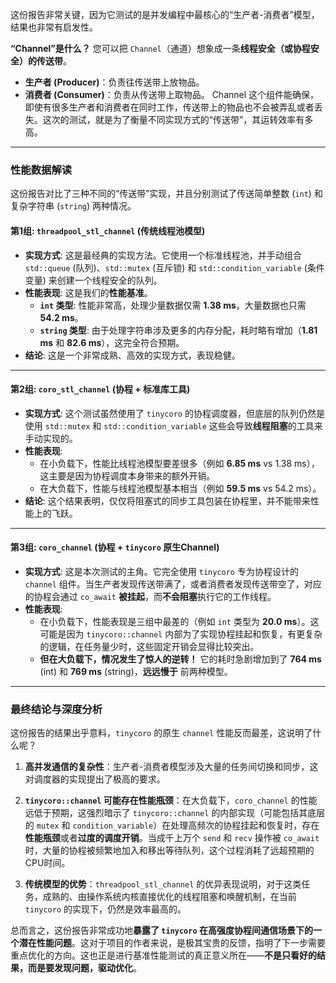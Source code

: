 这份报告非常关键，因为它测试的是并发编程中最核心的“生产者-消费者”模型，结果也非常有启发性。

**“Channel”是什么？**
您可以把 `Channel`（通道）想象成一条**线程安全（或协程安全）的传送带**。
* **生产者 (Producer)**：负责往传送带上放物品。
* **消费者 (Consumer)**：负责从传送带上取物品。
Channel 这个组件能确保，即使有很多生产者和消费者在同时工作，传送带上的物品也不会被弄乱或者丢失。这次的测试，就是为了衡量不同实现方式的“传送带”，其运转效率有多高。

---

### 性能数据解读

这份报告对比了三种不同的“传送带”实现，并且分别测试了传送简单整数 (`int`) 和复杂字符串 (`string`) 两种情况。

#### **第1组: `threadpool_stl_channel` (传统线程池模型)**

* **实现方式**: 这是最经典的实现方法。它使用一个标准线程池，并手动组合 `std::queue` (队列)、`std::mutex` (互斥锁) 和 `std::condition_variable` (条件变量) 来创建一个线程安全的队列。
* **性能表现**: 这是我们的**性能基准**。
    * **`int` 类型**: 性能非常高，处理少量数据仅需 **1.38 ms**，大量数据也只需 **54.2 ms**。
    * **`string` 类型**: 由于处理字符串涉及更多的内存分配，耗时略有增加（**1.81 ms** 和 **82.6 ms**），这完全符合预期。
* **结论**: 这是一个非常成熟、高效的实现方式，表现稳健。

---

#### **第2组: `coro_stl_channel` (协程 + 标准库工具)**

* **实现方式**: 这个测试虽然使用了 `tinycoro` 的协程调度器，但底层的队列仍然是使用 `std::mutex` 和 `std::condition_variable` 这些会导致**线程阻塞**的工具来手动实现的。
* **性能表现**:
    * 在小负载下，性能比线程池模型要差很多（例如 **6.85 ms** vs 1.38 ms），这主要是因为协程调度本身带来的额外开销。
    * 在大负载下，性能与线程池模型基本相当（例如 **59.5 ms** vs 54.2 ms）。
* **结论**: 这个结果表明，仅仅将阻塞式的同步工具包装在协程里，并不能带来性能上的飞跃。

---

#### **第3组: `coro_channel` (协程 + `tinycoro` 原生Channel)**

* **实现方式**: 这是本次测试的主角。它完全使用 `tinycoro` 专为协程设计的 `channel` 组件。当生产者发现传送带满了，或者消费者发现传送带空了，对应的协程会通过 `co_await` **被挂起**，而**不会阻塞**执行它的工作线程。
* **性能表现**:
    * 在小负载下，性能表现是三组中最差的（例如 `int` 类型为 **20.0 ms**）。这可能是因为 `tinycoro::channel` 内部为了实现协程挂起和恢复，有更复杂的逻辑，在任务量少时，这些固定开销会显得比较突出。
    * **但在大负载下，情况发生了惊人的逆转！** 它的耗时急剧增加到了 **764 ms** (int) 和 **769 ms** (string)，**远远慢于** 前两种模型。

---

### **最终结论与深度分析**

这份报告的结果出乎意料，`tinycoro` 的原生 `channel` 性能反而最差，这说明了什么呢？

1.  **高并发通信的复杂性**：生产者-消费者模型涉及大量的任务间切换和同步，这对调度器的实现提出了极高的要求。

2.  **`tinycoro::channel` 可能存在性能瓶颈**：在大负载下，`coro_channel` 的性能远低于预期，这强烈暗示了 `tinycoro::channel` 的内部实现（可能包括其底层的 `mutex` 和 `condition_variable`）在处理高频次的协程挂起和恢复时，存在**性能瓶颈**或者**过度的调度开销**。当成千上万个 `send` 和 `recv` 操作被 `co_await` 时，大量的协程被频繁地加入和移出等待队列，这个过程消耗了远超预期的CPU时间。

3.  **传统模型的优势**：`threadpool_stl_channel` 的优异表现说明，对于这类任务，成熟的、由操作系统内核直接优化的线程阻塞和唤醒机制，在当前 `tinycoro` 的实现下，仍然是效率最高的。

总而言之，这份报告非常成功地**暴露了 `tinycoro` 在高强度协程间通信场景下的一个潜在性能问题**。这对于项目的作者来说，是极其宝贵的反馈，指明了下一步需要重点优化的方向。这也正是进行基准性能测试的真正意义所在——**不是只看好的结果，而是要发现问题，驱动优化**。